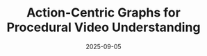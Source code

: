 ---
title: "Action-Centric Graphs for Procedural Video Understanding"
date: 2025-09-05
when: "20 Oct. 2025"
venue: "ICCV 2025 Workshop on Scene Graphs and Graph Representation Learning"
draft: false
venue_url: https://sites.google.com/view/sg2rl
---